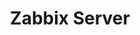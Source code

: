 ---
title: "Zabbix Server"
color: "white"
background: "red"
description: Zabbix Server is an open-source, strong and flexible system monitoring software.
logo: "/tags/zabbix-logo.png"
---